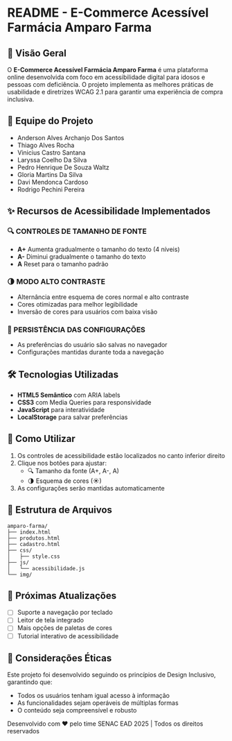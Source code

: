# README - E-Commerce Acessível Farmácia Amparo Farma

## 📌 Visão Geral
O **E-Commerce Acessível Farmácia Amparo Farma** é uma plataforma online desenvolvida com foco em acessibilidade digital para idosos e pessoas com deficiência. O projeto implementa as melhores práticas de usabilidade e diretrizes WCAG 2.1 para garantir uma experiência de compra inclusiva.

## 👥 Equipe do Projeto
- Anderson Alves Archanjo Dos Santos
- Thiago Alves Rocha
- Vinicius Castro Santana
- Laryssa Coelho Da Silva
- Pedro Henrique De Souza Waltz
- Gloria Martins Da Silva
- Davi Mendonca Cardoso
- Rodrigo Pechini Pereira

## ✨ Recursos de Acessibilidade Implementados

### 🔍 CONTROLES DE TAMANHO DE FONTE
- **A+** Aumenta gradualmente o tamanho do texto (4 níveis)
- **A-** Diminui gradualmente o tamanho do texto
- **A** Reset para o tamanho padrão

### 🌗 MODO ALTO CONTRASTE
- Alternância entre esquema de cores normal e alto contraste
- Cores otimizadas para melhor legibilidade
- Inversão de cores para usuários com baixa visão

### 💾 PERSISTÊNCIA DAS CONFIGURAÇÕES
- As preferências do usuário são salvas no navegador
- Configurações mantidas durante toda a navegação

## 🛠 Tecnologias Utilizadas
- **HTML5 Semântico** com ARIA labels
- **CSS3** com Media Queries para responsividade
- **JavaScript** para interatividade
- **LocalStorage** para salvar preferências

## 🚀 Como Utilizar
1. Os controles de acessibilidade estão localizados no canto inferior direito
2. Clique nos botões para ajustar:
   - 🔍 Tamanho da fonte (A+, A-, A)
   - 🌗 Esquema de cores (☀)
3. As configurações serão mantidas automaticamente

## 📁 Estrutura de Arquivos
```
amparo-farma/
├── index.html
├── produtos.html
├── cadastro.html
├── css/
│   ├── style.css
├── js/
│   └── acessibilidade.js
└── img/
```

## 🌟 Próximas Atualizações
- [ ] Suporte a navegação por teclado
- [ ] Leitor de tela integrado
- [ ] Mais opções de paletas de cores
- [ ] Tutorial interativo de acessibilidade

## 📝 Considerações Éticas
Este projeto foi desenvolvido seguindo os princípios de Design Inclusivo, garantindo que:
- Todos os usuários tenham igual acesso à informação
- As funcionalidades sejam operáveis de múltiplas formas
- O conteúdo seja compreensível e robusto

Desenvolvido com ❤️ pelo time SENAC EAD 2025 | Todos os direitos reservados